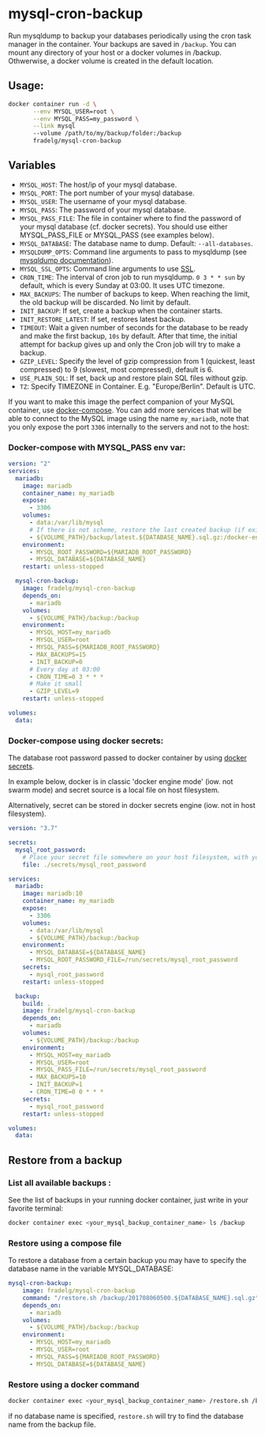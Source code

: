 # mysql-cron-backup

Run mysqldump to backup your databases periodically using the cron task manager in the container. Your backups are saved in `/backup`. You can mount any directory of your host or a docker volumes in /backup. Othwerwise, a docker volume is created in the default location.

## Usage:

```bash
docker container run -d \
       --env MYSQL_USER=root \
       --env MYSQL_PASS=my_password \
       --link mysql
       --volume /path/to/my/backup/folder:/backup
       fradelg/mysql-cron-backup
```

## Variables

- `MYSQL_HOST`: The host/ip of your mysql database.
- `MYSQL_PORT`: The port number of your mysql database.
- `MYSQL_USER`: The username of your mysql database.
- `MYSQL_PASS`: The password of your mysql database.
- `MYSQL_PASS_FILE`: The file in container where to find the password of your mysql database (cf. docker secrets). You should use either MYSQL_PASS_FILE or MYSQL_PASS (see examples below).
- `MYSQL_DATABASE`: The database name to dump. Default: `--all-databases`.
- `MYSQLDUMP_OPTS`: Command line arguments to pass to mysqldump (see [mysqldump documentation](https://dev.mysql.com/doc/refman/8.0/en/mysqldump.html)).
- `MYSQL_SSL_OPTS`: Command line arguments to use [SSL](https://dev.mysql.com/doc/refman/8.0/en/using-encrypted-connections.html).
- `CRON_TIME`: The interval of cron job to run mysqldump. `0 3 * * sun` by default, which is every Sunday at 03:00. It uses UTC timezone.
- `MAX_BACKUPS`: The number of backups to keep. When reaching the limit, the old backup will be discarded. No limit by default.
- `INIT_BACKUP`: If set, create a backup when the container starts.
- `INIT_RESTORE_LATEST`: If set, restores latest backup.
- `TIMEOUT`: Wait a given number of seconds for the database to be ready and make the first backup, `10s` by default. After that time, the initial attempt for backup gives up and only the Cron job will try to make a backup.
- `GZIP_LEVEL`: Specify the level of gzip compression from 1 (quickest, least compressed) to 9 (slowest, most compressed), default is 6.
- `USE_PLAIN_SQL`: If set, back up and restore plain SQL files without gzip.
- `TZ`: Specify TIMEZONE in Container. E.g. "Europe/Berlin". Default is UTC.

If you want to make this image the perfect companion of your MySQL container, use [docker-compose](https://docs.docker.com/compose/). You can add more services that will be able to connect to the MySQL image using the name `my_mariadb`, note that you only expose the port `3306` internally to the servers and not to the host:

### Docker-compose with MYSQL_PASS env var:

```yaml
version: "2"
services:
  mariadb:
    image: mariadb
    container_name: my_mariadb
    expose:
      - 3306
    volumes:
      - data:/var/lib/mysql
      # If there is not scheme, restore the last created backup (if exists)
      - ${VOLUME_PATH}/backup/latest.${DATABASE_NAME}.sql.gz:/docker-entrypoint-initdb.d/database.sql.gz
    environment:
      - MYSQL_ROOT_PASSWORD=${MARIADB_ROOT_PASSWORD}
      - MYSQL_DATABASE=${DATABASE_NAME}
    restart: unless-stopped

  mysql-cron-backup:
    image: fradelg/mysql-cron-backup
    depends_on:
      - mariadb
    volumes:
      - ${VOLUME_PATH}/backup:/backup
    environment:
      - MYSQL_HOST=my_mariadb
      - MYSQL_USER=root
      - MYSQL_PASS=${MARIADB_ROOT_PASSWORD}
      - MAX_BACKUPS=15
      - INIT_BACKUP=0
      # Every day at 03:00
      - CRON_TIME=0 3 * * *
      # Make it small
      - GZIP_LEVEL=9
    restart: unless-stopped

volumes:
  data:
```

### Docker-compose using docker secrets:

The database root password passed to docker container by using [docker secrets](https://docs.docker.com/engine/swarm/).

In example below, docker is in classic 'docker engine mode' (iow. not swarm mode) and secret source is a local file on host filesystem.

Alternatively, secret can be stored in docker secrets engine (iow. not in host filesystem).

```yaml
version: "3.7"

secrets:
  mysql_root_password:
    # Place your secret file somewhere on your host filesystem, with your password inside
    file: ./secrets/mysql_root_password

services:
  mariadb:
    image: mariadb:10
    container_name: my_mariadb
    expose:
      - 3306
    volumes:
      - data:/var/lib/mysql
      - ${VOLUME_PATH}/backup:/backup
    environment:
      - MYSQL_DATABASE=${DATABASE_NAME}
      - MYSQL_ROOT_PASSWORD_FILE=/run/secrets/mysql_root_password
    secrets:
      - mysql_root_password
    restart: unless-stopped

  backup:
    build: .
    image: fradelg/mysql-cron-backup
    depends_on:
      - mariadb
    volumes:
      - ${VOLUME_PATH}/backup:/backup
    environment:
      - MYSQL_HOST=my_mariadb
      - MYSQL_USER=root
      - MYSQL_PASS_FILE=/run/secrets/mysql_root_password
      - MAX_BACKUPS=10
      - INIT_BACKUP=1
      - CRON_TIME=0 0 * * *
    secrets:
      - mysql_root_password
    restart: unless-stopped

volumes:
  data:

```

## Restore from a backup

### List all available backups :

See the list of backups in your running docker container, just write in your favorite terminal:

```bash
docker container exec <your_mysql_backup_container_name> ls /backup
```

### Restore using a compose file

To restore a database from a certain backup you may have to specify the database name in the variable MYSQL_DATABASE:

```YAML
mysql-cron-backup:
    image: fradelg/mysql-cron-backup
    command: "/restore.sh /backup/201708060500.${DATABASE_NAME}.sql.gz"
    depends_on:
      - mariadb
    volumes:
      - ${VOLUME_PATH}/backup:/backup
    environment:
      - MYSQL_HOST=my_mariadb
      - MYSQL_USER=root
      - MYSQL_PASS=${MARIADB_ROOT_PASSWORD}
      - MYSQL_DATABASE=${DATABASE_NAME}
```
### Restore using a docker command

```bash
docker container exec <your_mysql_backup_container_name> /restore.sh /backup/<your_sql_backup_gz_file>
```

if no database name is specified, `restore.sh` will try to find the database name from the backup file.